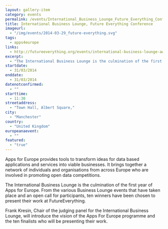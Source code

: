 ```yaml
---
layout: gallery-item
category: events
permalink: /events/International_Business_Lounge_Future_Everything_Conference
title: International Business Lounge, Future Everything Conference
imageurl: 
  - "/img/events/2014-03-29_future-everything.svg"
tags: 
  - apps4europe
links:
  - http://futureeverything.org/events/international-business-lounge-awards-preview/
excerpt:
  - "The International Business Lounge is the culmination of the first year of Apps for Europe. From the various Business Lounge events that have taken place and an open call for participants, ten winners have been chosen to present their work at FutureEverything."
startdate:
  - 31/03/2014
enddate:
  - 31/03/2014
datenotconfirmed:
  - ""
starttime:
  - 11:30
streetaddress:
  - "Town Hall, Albert Square,"
city:
  - "Manchester"
country:
  - "United Kingdom"
europeanaevent:
  - ""
featured:
  - "true"
---
```


Apps for Europe provides tools to transform ideas for data based applications and services into viable businesses. It brings together a network of individuals and organisations from across Europe who are involved in promoting open data competitions.

The International Business Lounge is the culmination of the first year of Apps for Europe. From the various Business Lounge events that have taken place and an open call for participants, ten winners have been chosen to present their work at FutureEverything.

Frank Kresin, Chair of the judging panel for the International Business Lounge, will introduce the vision of the Apps For Europe programme and the ten finalists who will be presenting their work.
